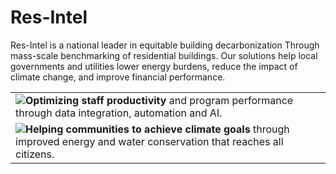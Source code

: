 # Res-Intel
Res-Intel is a national leader in equitable building decarbonization
Through mass-scale benchmarking of residential buildings. Our solutions help local governments and utilities lower energy burdens, reduce the impact of climate change, and improve financial performance.

<table>
<tr>
<td>
<div><img src="img/icon-1.png</div><span><b>Improving reach and results</b> for utility and government energy efficiency (EE) efforts through behavioral programs that boost customer satisfaction.</span>
</td>
<td>
<div><img src="img/icon-2.png</div><span><b>Optimizing staff productivity</b> and program performance through data integration, automation and AI.</span>
</td>
</tr>
<tr>
<td>
<div><img src="img/icon-3.png</div><span><b>Increase Demand Side Management (DSM)</b> savings rates through better program design and highly targeted analysis.</span>
</td>
<td>
<div><img src="img/icon-4.png</div><span><b>Helping communities to achieve climate goals</b> through improved energy and water conservation that reaches all citizens.</span>
</td>
</tr>
</table>
<style>
td, th {
   border: none!important;
}
table td {
display: flex!importand;
}
table td div {
	flex-shrink: 1;
}
table td span {
	flex-grow: 1;
}
</style>

